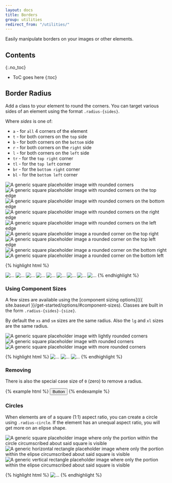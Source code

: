 ```yaml
---
layout: docs
title: Borders
group: utilities
redirect_from: "/utilities/"
---
```


Easily manipulate borders on your images or other elements.

## Contents
{:.no_toc}

* ToC goes here
{:toc}

## Border Radius

Add a class to your element to round the corners.  You can target various sides of an element using the format `.radius-{sides}`.

Where *sides* is one of:

* `a` - for `all` 4 corners of the element
* `t` - for both corners on the `top` side
* `b` - for both corners on the `bottom` side
* `r` - for both corners on the `right` side
* `l` - for both corners on the `left` side
* `tr` - for the `top right` corner
* `tl` - for the `top left` corner
* `br` - for the `bottom right` corner
* `bl` - for the `bottom left` corner


<div class="cf-example">
    <div class="margin-b-1">
        <img data-src="holder.js/100x100/?text=All" class="radius-a" alt="A generic square placeholder image with rounded corners" />
        <img data-src="holder.js/100x100/?text=Top" class="radius-t" alt="A generic square placeholder image with rounded corners on the top edge" />
        <img data-src="holder.js/100x100/?text=Bottom" class="radius-b" alt="A generic square placeholder image with rounded corners on the bottom edge" />
        <img data-src="holder.js/100x100/?text=Right" class="radius-r" alt="A generic square placeholder image with rounded corners on the right edge" />
        <img data-src="holder.js/100x100/?text=Left" class="radius-l" alt="A generic square placeholder image with rounded corners on the left edge" />
    </div>
    <div>
        <img data-src="holder.js/100x100/?text=Top Right" class="radius-tr" alt="A generic square placeholder image a rounded corner on the top right" />
        <img data-src="holder.js/100x100/?text=Top Left" class="radius-tl" alt="A generic square placeholder image a rounded corner on the top left edge" />
        <img data-src="holder.js/100x100/?text=Bottom Right" class="radius-br" alt="A generic square placeholder image a rounded corner on the bottom right" />
        <img data-src="holder.js/100x100/?text=Bottom Left" class="radius-bl" alt="A generic square placeholder image a rounded corner on the bottom left" />
    </div>
</div>

{% highlight html %}
<!-- Sides -->
<img src="..." class="radius-a" alt="...">
<img src="..." class="radius-t" alt="...">
<img src="..." class="radius-b" alt="...">
<img src="..." class="radius-r" alt="...">
<img src="..." class="radius-l" alt="...">

<!-- Corners -->
<img src="..." class="round-tr" alt="...">
<img src="..." class="round-tl" alt="...">
<img src="..." class="round-br" alt="...">
<img src="..." class="round-bl" alt="...">
{% endhighlight %}

### Using Component Sizes

A few sizes are available using the [component sizing options]({{ site.baseurl }}/get-started/options/#component-sizes).  Classes are built in the form `.radius-{sides}-{size}`.

By default the `xs` and `sm` sizes are the same radius.  Also the `lg` and `xl` sizes are the same radius.

<div class="cf-example">
    <img data-src="holder.js/100x100?text=Small" class="radius-a-sm" alt="A generic square placeholder image with lightly rounded corners" />
    <img data-src="holder.js/100x100?text=Default" class="radius-a" alt="A generic square placeholder image with rounded corners" />
    <img data-src="holder.js/100x100?text=Large" class="radius-a-lg" alt="A generic square placeholder image with more rounded corners" />
</div>

{% highlight html %}
<img src="..." class="radius-a-sm" alt="...">
<img src="..." class="radius-a" alt="...">
<img src="..." class="radius-a-lg" alt="...">
{% endhighlight %}

### Removing

There is also the special case size of `0` (zero) to remove  a radius.

{% example html %}
<button type="button" class="btn radius-l-0">Button</button>
{% endexample %}

### Circles

When elements are of a square (1:1) aspect ratio, you can create a circle using `.radius-circle`.  If the element has an unequal aspect ratio, you will get more on an elipse shape.

<div class="cf-example">
    <img data-src="holder.js/100x100/?text=Circle" class="radius-circle" alt="A generic square placeholder image where only the portion within the circle circumscribed about said square is visible" />
    <img data-src="holder.js/100x50/?text=Elipse" class="radius-circle" alt="A generic horizontal rectangle placeholder image where only the portion within the elipse circumscribed about said square is visible" />
    <img data-src="holder.js/50x100/?text=Elipse" class="radius-circle" alt="A generic vertical rectangle placeholder image where only the portion within the elipse circumscribed about said square is visible" />
</div>

{% highlight html %}
<img src="..." class="radius-circle" alt="...">
{% endhighlight %}
